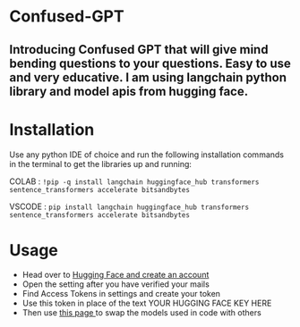 # Confused-GPT
## Introducing Confused GPT that will give mind bending questions to your questions. Easy to use and very educative. I am using langchain python library and model apis from hugging face.

# Installation
Use any python IDE of choice and run the following installation commands in the terminal to get the libraries up and running:

COLAB : ``` !pip -q install langchain huggingface_hub transformers sentence_transformers accelerate bitsandbytes ```   

VSCODE : ``` pip install langchain huggingface_hub transformers sentence_transformers accelerate bitsandbytes ```

# Usage
<ul>
<li> Head over to <a href = "https://huggingface.co/login">Hugging Face and create an account</a></li>
<li> Open the setting after you have verified your mails</li>
<li> Find Access Tokens in settings and create your token</li>
<li> Use this token in place of the text YOUR HUGGING FACE KEY HERE</li>
<li> Then use <a href = "https://huggingface.co/models?pipeline_tag=text2text-generation&sort=trending"> this page </a> to swap the models used in code with others</li>
</ul>
